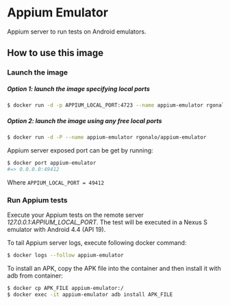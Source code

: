 Appium Emulator
===============

Appium server to run tests on Android emulators.

How to use this image
---------------------

### Launch the image

##### Option 1: launch the image specifying local ports

``` bash
$ docker run -d -p APPIUM_LOCAL_PORT:4723 --name appium-emulator rgonalo/appium-emulator
```

##### Option 2: launch the image using any free local ports

``` bash
$ docker run -d -P --name appium-emulator rgonalo/appium-emulator
```

Appium server exposed port can be get by running:

``` bash
$ docker port appium-emulator
#=> 0.0.0.0:49412
```

Where `APPIUM_LOCAL_PORT = 49412`

### Run Appium tests

Execute your Appium tests on the remote server *127.0.0.1:APPIUM_LOCAL_PORT*. The test will be executed in a Nexus S
emulator with Android 4.4 (API 19).

To tail Appium server logs, execute following docker command:

``` bash
$ docker logs --follow appium-emulator
```

To install an APK, copy the APK file into the container and then install it with adb from container:

``` bash
$ docker cp APK_FILE appium-emulator:/
$ docker exec -it appium-emulator adb install APK_FILE
```
